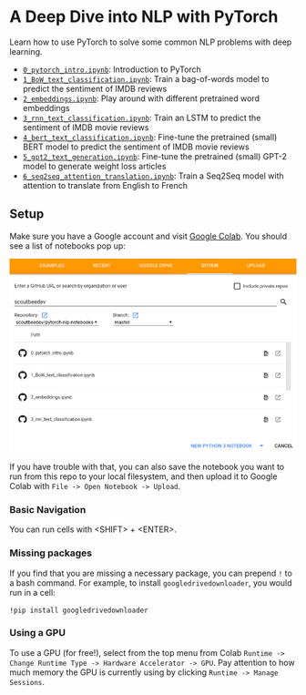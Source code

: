 # A Deep Dive into NLP with PyTorch

Learn how to use PyTorch to solve some common NLP problems with deep learning.

- [`0_pytorch_intro.ipynb`](https://github.com/scoutbeedev/pytorch-nlp-notebooks/blob/master/0_pytorch_intro.ipynb): Introduction to PyTorch
- [`1_BoW_text_classification.ipynb`](https://github.com/scoutbeedev/pytorch-nlp-notebooks/blob/master/1_BoW_text_classification.ipynb): Train a bag-of-words model to predict the sentiment of IMDB reviews
- [`2_embeddings.ipynb`](https://github.com/scoutbeedev/pytorch-nlp-notebooks/blob/master/2_embeddings.ipynb): Play around with different pretrained word embeddings
- [`3_rnn_text_classification.ipynb`](https://github.com/scoutbeedev/pytorch-nlp-notebooks/blob/master/3_rnn_text_classification.ipynb): Train an LSTM to predict the sentiment of IMDB movie reviews
- [`4_bert_text_classification.ipynb`](https://github.com/scoutbeedev/pytorch-nlp-notebooks/blob/master/4_bert_text_classification.ipynb): Fine-tune the pretrained (small) BERT model to predict the sentiment of IMDB movie reviews
- [`5_gpt2_text_generation.ipynb`](https://github.com/scoutbeedev/pytorch-nlp-notebooks/blob/master/5_gpt2_text_generation.ipynb): Fine-tune the pretrained (small) GPT-2 model to generate weight loss articles
- [`6_seq2seq_attention_translation.ipynb`](https://github.com/scoutbeedev/pytorch-nlp-notebooks/blob/master/6_seq2seq_attention_translation.ipynb): Train a Seq2Seq model with attention to translate from English to French


## Setup

Make sure you have a Google account and visit [Google Colab](https://colab.research.google.com/github/scoutbeedev/pytorch-nlp-notebooks). You should see a list of notebooks pop up:

![colab_notebook_selection](images/colab_notebook_selection.png)

If you have trouble with that, you can also save the notebook you want to run from this repo to your local filesystem, and then upload it to Google Colab with `File -> Open Notebook -> Upload`.

### Basic Navigation

You can run cells with \<SHIFT\> + \<ENTER\>.

### Missing packages

If you find that you are missing a necessary package, you can prepend `!` to a bash command. For example, to install `googledrivedownloader`, you would run in a cell:

```
!pip install googledrivedownloader
```

### Using a GPU

To use a GPU (for free!), select from the top menu from Colab `Runtime -> Change Runtime Type -> Hardware Accelerator -> GPU`. Pay attention to how much memory the GPU is currently using by clicking `Runtime -> Manage Sessions`.
